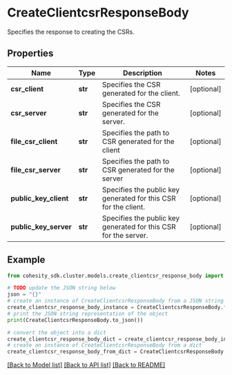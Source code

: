 # CreateClientcsrResponseBody

Specifies the response to creating the CSRs.

## Properties

Name | Type | Description | Notes
------------ | ------------- | ------------- | -------------
**csr_client** | **str** | Specifies the CSR generated for the client. | [optional] 
**csr_server** | **str** | Specifies the CSR generated for the server. | [optional] 
**file_csr_client** | **str** | Specifies the path to CSR generated for the client | [optional] 
**file_csr_server** | **str** | Specifies the path to CSR generated for the server | [optional] 
**public_key_client** | **str** | Specifies the public key generated for this CSR for the client. | [optional] 
**public_key_server** | **str** | Specifies the public key generated for this CSR for the server. | [optional] 

## Example

```python
from cohesity_sdk.cluster.models.create_clientcsr_response_body import CreateClientcsrResponseBody

# TODO update the JSON string below
json = "{}"
# create an instance of CreateClientcsrResponseBody from a JSON string
create_clientcsr_response_body_instance = CreateClientcsrResponseBody.from_json(json)
# print the JSON string representation of the object
print(CreateClientcsrResponseBody.to_json())

# convert the object into a dict
create_clientcsr_response_body_dict = create_clientcsr_response_body_instance.to_dict()
# create an instance of CreateClientcsrResponseBody from a dict
create_clientcsr_response_body_from_dict = CreateClientcsrResponseBody.from_dict(create_clientcsr_response_body_dict)
```
[[Back to Model list]](../README.md#documentation-for-models) [[Back to API list]](../README.md#documentation-for-api-endpoints) [[Back to README]](../README.md)


